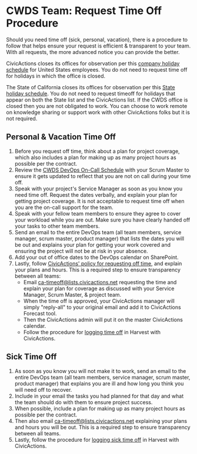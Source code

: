 # CWDS Team: Request Time Off Procedure

Should you need time off (sick, personal, vacation), there is a procedure to follow that helps ensure your request is efficient & transparent to your team. With all requests, the more advanced notice you can provide the better.

CivicActions closes its offices for observation per this [company holiday schedule](../03-policies/benefits-and-holidays.md) for United States employees. You do not need to request time off for holidays in which the office is closed.

The State of California closes its offices for observation per this [State holiday schedule](http://www.calhr.ca.gov/employees/Pages/holidays.aspx). You do not need to request timeoff for holidays that appear on both the State list and the CivicActions list. If the CWDS office is closed then you are not obligated to work. You can choose to work remote on knowledge sharing or support work with other CivicActions folks but it is not required.

## Personal & Vacation Time Off

1. Before you request off time, think about a plan for project coverage, which also includes a plan for making up as many project hours as possible per the contract.
2. Review the [CWDS DevOps On-Call Schedule](https://osicagov.sharepoint.com/sites/projects/CWS-NS/de/_layouts/15/DocIdRedir.aspx?ID=PROJ-1317204106-37) with your Scrum Master to ensure it gets updated to reflect that you are not on call during your time off.
3. Speak with your project's Service Manager as soon as you know you need time off. Request the dates verbally, and explain your plan for getting project coverage. It is not acceptable to request time off when you are the on-call support for the team.
4. Speak with your fellow team members to ensure they agree to cover your workload while you are out. Make sure you have clearly handed off your tasks to other team members.
5. Send an email to the entire DevOps team (all team members, service manager, scrum master, product manager) that lists the dates you will be out and explains your plan for getting your work covered and ensuring the project will not be at risk in your absence.
6. Add your out of office dates to the DevOps calendar on SharePoint.
7. Lastly, follow [CivicActions' policy for requesting off time](../03-policies/benefits-and-holidays.md), and explain your plans and hours. This is a required step to ensure transparency between all teams:
    * Email ca-timeoff@lists.civicactions.net requesting the time and explain your plan for coverage as discussed with your Service Manager, Scrum Master, & project team.
    * When the time off is approved, your CivicActions manager will simply "reply-all" to your original email and add it to CivicActions Forecast tool.
    * Then the CivicActions admin will put it on the master CivicActions calendar.
    * Follow the procedure for [logging time off](../04-how-we-work/tools/harvest.md) in Harvest with CivicActions.


## Sick Time Off

1. As soon as you know you will not make it to work, send an email to the entire DevOps team (all team members, service manager, scrum master, product manager) that explains you are ill and how long you think you will need off to recover.
2. Include in your email the tasks you had planned for that day and what the team should do with them to ensure project success.
3. When possible, include a plan for making up as many project hours as possible per the contract.
4. Then also email ca-timeoff@lists.civicactions.net explaining your plans and hours you will be out. This is a required step to ensure transparency between all teams.
5. Lastly, follow the procedure for [logging sick time off](../04-how-we-work/tools/harvest.md) in Harvest with CivicActions.
